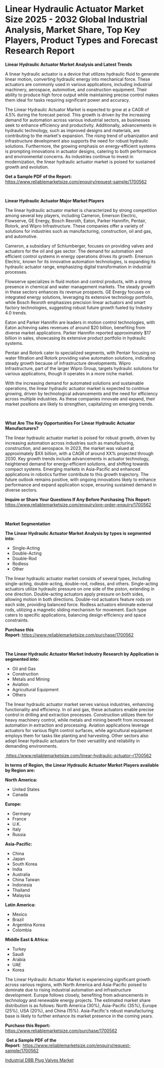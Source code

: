 <p><h1>Linear Hydraulic Actuator Market Size 2025 - 2032 Global Industrial Analysis, Market Share, Top Key Players, Product Types and Forecast Research Report</h1></p><p><strong>Linear Hydraulic Actuator Market Analysis and Latest Trends</strong></p>
<p><p>A linear hydraulic actuator is a device that utilizes hydraulic fluid to generate linear motion, converting hydraulic energy into mechanical force. These actuators are commonly used in various applications, including industrial machinery, aerospace, automotive, and construction equipment. Their ability to produce high force output while maintaining precise control makes them ideal for tasks requiring significant power and accuracy.</p><p>The Linear Hydraulic Actuator Market is expected to grow at a CAGR of 4.5% during the forecast period. This growth is driven by the increasing demand for automation across various industrial sectors, as businesses seek to enhance efficiency and productivity. Additionally, advancements in hydraulic technology, such as improved designs and materials, are contributing to the market's expansion. The rising trend of urbanization and infrastructure development also supports the need for robust hydraulic solutions. Furthermore, the growing emphasis on energy-efficient systems is prompting innovations in actuator designs, catering to both performance and environmental concerns. As industries continue to invest in modernization, the linear hydraulic actuator market is poised for sustained growth and evolution.</p></p>
<p><strong>Get a Sample PDF of the Report:&nbsp;</strong> <a href="https://www.reliablemarketsize.com/enquiry/request-sample/1700562?utm_campaign=2470&utm_medium=2&utm_source=Github&utm_content=ia&utm_term=27032025&utm_id=linear-hydraulic-actuator">https://www.reliablemarketsize.com/enquiry/request-sample/1700562</a></p>
<p>&nbsp;</p>
<p><strong>Linear Hydraulic Actuator Major Market Players</strong></p>
<p><p>The linear hydraulic actuator market is characterized by strong competition among several key players, including Cameron, Emerson Electric, Flowserve, GE Energy, Bosch Rexroth, Eaton, Parker Hannifin, Pentair, Rotork, and Wipro Infrastructure. These companies offer a variety of solutions for industries such as manufacturing, construction, oil and gas, and automotive.</p><p>Cameron, a subsidiary of Schlumberger, focuses on providing valves and actuators for the oil and gas sector. The demand for automation and efficient control systems in energy operations drives its growth. Emerson Electric, known for its innovative automation technologies, is expanding its hydraulic actuator range, emphasizing digital transformation in industrial processes.</p><p>Flowserve specializes in fluid motion and control products, with a strong presence in chemical and water management markets. The steady growth in these sectors enhances its revenue prospects. GE Energy focuses on integrated energy solutions, leveraging its extensive technology portfolio, while Bosch Rexroth emphasizes precision linear actuators and smart factory technologies, suggesting robust future growth fueled by Industry 4.0 trends.</p><p>Eaton and Parker Hannifin are leaders in motion control technologies, with Eaton achieving sales revenues of around $20 billion, benefiting from diverse market applications. Parker Hannifin reported approximately $17 billion in sales, showcasing its extensive product portfolio in hydraulic systems.</p><p>Pentair and Rotork cater to specialized segments, with Pentair focusing on water filtration and Rotork providing valve automation solutions, indicating steady growth because of infrastructure developments. Wipro Infrastructure, part of the larger Wipro Group, targets hydraulic solutions for various applications, though it operates in a more niche market.</p><p>With the increasing demand for automated solutions and sustainable operations, the linear hydraulic actuator market is expected to continue growing, driven by technological advancements and the need for efficiency across multiple industries. As these companies innovate and expand, their market positions are likely to strengthen, capitalizing on emerging trends.</p></p>
<p>&nbsp;</p>
<p><strong>What Are The Key Opportunities For Linear Hydraulic Actuator Manufacturers?</strong></p>
<p><p>The linear hydraulic actuator market is poised for robust growth, driven by increasing automation across industries such as manufacturing, construction, and aerospace. In 2023, the market was valued at approximately $XX billion, with a CAGR of around XX% projected through 2030. Key growth trends include advancements in actuator technology, heightened demand for energy-efficient solutions, and shifting towards compact systems. Emerging markets in Asia-Pacific and enhanced applications in robotics further contribute to this growth trajectory. The future outlook remains positive, with ongoing innovations likely to enhance performance and expand application scope, ensuring sustained demand in diverse sectors.</p></p>
<p><strong>Inquire or Share Your Questions If Any Before Purchasing This Report:</strong> <a href="https://www.reliablemarketsize.com/enquiry/pre-order-enquiry/1700562?utm_campaign=2470&utm_medium=2&utm_source=Github&utm_content=ia&utm_term=27032025&utm_id=linear-hydraulic-actuator">https://www.reliablemarketsize.com/enquiry/pre-order-enquiry/1700562</a></p>
<p>&nbsp;</p>
<p><strong>Market Segmentation</strong></p>
<p><strong>The Linear Hydraulic Actuator Market Analysis by types is segmented into:</strong></p>
<p><ul><li>Single-Acting</li><li>Double-Acting</li><li>Double-Rod</li><li>Rodless</li><li>Other</li></ul></p>
<p><p>The linear hydraulic actuator market consists of several types, including single-acting, double-acting, double-rod, rodless, and others. Single-acting actuators utilize hydraulic pressure on one side of the piston, extending in one direction. Double-acting actuators apply pressure on both sides, allowing motion in both directions. Double-rod actuators feature rods on each side, providing balanced force. Rodless actuators eliminate external rods, utilizing a magnetic sliding mechanism for movement. Each type caters to specific applications, balancing design efficiency and space constraints.</p></p>
<p><strong>Purchase this Report:&nbsp;</strong><a href="https://www.reliablemarketsize.com/purchase/1700562?utm_campaign=2470&utm_medium=2&utm_source=Github&utm_content=ia&utm_term=27032025&utm_id=linear-hydraulic-actuator">https://www.reliablemarketsize.com/purchase/1700562</a></p>
<p>&nbsp;</p>
<p><strong>The Linear Hydraulic Actuator Market Industry Research by Application is segmented into:</strong></p>
<p><ul><li>Oil and Gas</li><li>Construction</li><li>Metals and Mining</li><li>Aviation</li><li>Agricultural Equipment</li><li>Others</li></ul></p>
<p><p>The linear hydraulic actuator market serves various industries, enhancing functionality and efficiency. In oil and gas, these actuators enable precise control in drilling and extraction processes. Construction utilizes them for heavy machinery control, while metals and mining benefit from increased automation in extraction and processing. Aviation applications leverage actuators for various flight control surfaces, while agricultural equipment employs them for tasks like planting and harvesting. Other sectors also adopt linear hydraulic actuators for their versatility and reliability in demanding environments.</p></p>
<p><a href="https://www.reliablemarketsize.com/linear-hydraulic-actuator-r1700562?utm_campaign=2470&utm_medium=2&utm_source=Github&utm_content=ia&utm_term=27032025&utm_id=linear-hydraulic-actuator">&nbsp;https://www.reliablemarketsize.com/linear-hydraulic-actuator-r1700562</a></p>
<p><strong>In terms of Region, the Linear Hydraulic Actuator Market Players available by Region are:</strong></p>
<p>
    <p> <strong> North America: </strong>
        <ul>
            <li>United States</li>
            <li>Canada</li>
        </ul>
        </p> 
    <p> <strong> Europe: </strong>
        <ul>
            <li>Germany</li>
            <li>France</li>
            <li>U.K.</li>
            <li>Italy</li>
            <li>Russia</li>
        </ul>
        </p> 
    <p> <strong> Asia-Pacific: </strong>
        <ul>
            <li>China</li>
            <li>Japan</li>
            <li>South Korea</li>
            <li>India</li>
            <li>Australia</li>
            <li>China Taiwan</li>
            <li>Indonesia</li>
            <li>Thailand</li>
            <li>Malaysia</li>
        </ul>
        </p> 
    <p> <strong> Latin America: </strong>
        <ul>
            <li>Mexico</li>
            <li>Brazil</li>
            <li>Argentina Korea</li>
            <li>Colombia</li>
        </ul>
        </p> 
    <p> <strong> Middle East & Africa: </strong>
        <ul>
            <li>Turkey</li>
            <li>Saudi</li>
            <li>Arabia</li>
            <li>UAE</li>
            <li>Korea</li>
        </ul>
    </p>
    </p>
<p><p>The Linear Hydraulic Actuator Market is experiencing significant growth across various regions, with North America and Asia-Pacific poised to dominate due to rising industrial automation and infrastructure development. Europe follows closely, benefiting from advancements in technology and renewable energy projects. The estimated market share distribution is as follows: North America (30%), Asia-Pacific (35%), Europe (25%), USA (20%), and China (15%). Asia-Pacific's robust manufacturing base is likely to further enhance its market presence in the coming years.</p></p>
<p><strong>Purchase this Report: </strong><a href="https://www.reliablemarketsize.com/purchase/1700562?utm_campaign=2470&utm_medium=2&utm_source=Github&utm_content=ia&utm_term=27032025&utm_id=linear-hydraulic-actuator">https://www.reliablemarketsize.com/purchase/1700562</a></p>
<p>&nbsp;<strong>Get a Sample PDF of the Report:&nbsp;&nbsp;</strong><a href="https://www.reliablemarketsize.com/enquiry/request-sample/1700562?utm_campaign=2470&utm_medium=2&utm_source=Github&utm_content=ia&utm_term=27032025&utm_id=linear-hydraulic-actuator">https://www.reliablemarketsize.com/enquiry/request-sample/1700562</a></p>
<p><strong></strong></p>
<p><p><a href="https://github.com/edacruz6/Market-Research-Report-List-1/blob/main/industrial-dbb-plug-valves-market.md?utm_campaign=2470&utm_medium=2&utm_source=Github&utm_content=ia&utm_term=27032025&utm_id=linear-hydraulic-actuator">Industrial DBB Plug Valves Market</a></p></p>